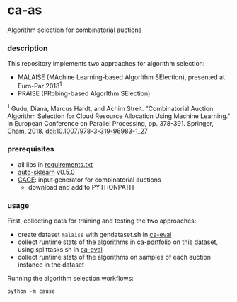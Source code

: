 # ca-as
Algorithm selection for combinatorial auctions

### description

This repository implements two approaches for algorithm selection:

* MALAISE (MAchine Learning-based AlgorIthm SElection), presented at Euro-Par 2018<sup>1</sup>
* PRAISE (PRobing-based AlgorIthm SElection)

<sup>1</sup> Gudu, Diana, Marcus Hardt, and Achim Streit. "Combinatorial Auction Algorithm Selection for Cloud Resource Allocation Using Machine Learning." In European Conference on Parallel Processing, pp. 378-391. Springer, Cham, 2018. [doi:10.1007/978-3-319-96983-1_27](https://doi.org/10.1007/978-3-319-96983-1_27)

### prerequisites

* all libs in [requirements.txt](requirements.txt)
* [auto-sklearn](https://automl.github.io/auto-sklearn/stable/) v0.5.0
* [CAGE](https://github.com/dianagudu/ca-ingen): input generator for combinatorial auctions
    * download and add to PYTHONPATH

### usage

First, collecting data for training and testing the two approaches:

* create dataset ``malaise`` with gendataset.sh in [ca-eval](https://github.com/dianagudu/ca-eval)
* collect runtime stats of the algorithms in [ca-portfolio](https://github.com/dianagudu/ca-portfolio) on this dataset, using splittasks.sh in [ca-eval](https://github.com/dianagudu/ca-eval)
* collect runtime stats of the algorithms on samples of each auction instance in the dataset

Running the algorithm selection workflows:

    python -m cause